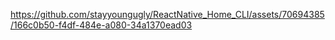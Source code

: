 

https://github.com/stayyoungugly/ReactNative_Home_CLI/assets/70694385/166c0b50-f4df-484e-a080-34a1370ead03



